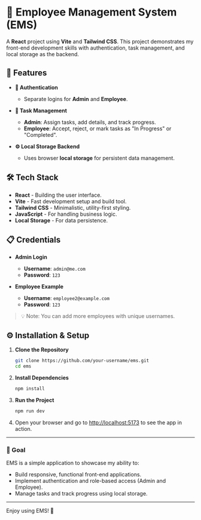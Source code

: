 
# 🚀 Employee Management System (EMS)

A **React** project using **Vite** and **Tailwind CSS**. This project demonstrates my front-end development skills with authentication, task management, and local storage as the backend.

## 🌟 Features

- **🔑 Authentication**  
  - Separate logins for **Admin** and **Employee**.
  
- **📝 Task Management**  
  - **Admin**: Assign tasks, add details, and track progress.
  - **Employee**: Accept, reject, or mark tasks as "In Progress" or "Completed".

- **⚙️ Local Storage Backend**  
  - Uses browser **local storage** for persistent data management.

## 🛠️ Tech Stack

- **React** - Building the user interface.
- **Vite** - Fast development setup and build tool.
- **Tailwind CSS** - Minimalistic, utility-first styling.
- **JavaScript** - For handling business logic.
- **Local Storage** - For data persistence.

## 📋 Credentials

- **Admin Login**  
  - **Username**: `admin@me.com`  
  - **Password**: `123`

- **Employee Example**  
  - **Username**: `employee2@example.com`  
  - **Password**: `123`

> 💡 Note: You can add more employees with unique usernames.

## ⚙️ Installation & Setup

1. **Clone the Repository**  
   ```bash
   git clone https://github.com/your-username/ems.git
   cd ems
   ```

2. **Install Dependencies**  
   ```bash
   npm install
   ```

3. **Run the Project**  
   ```bash
   npm run dev
   ```

4. Open your browser and go to [http://localhost:5173](http://localhost:5173) to see the app in action.

---

### 🎯 Goal

EMS is a simple application to showcase my ability to:
- Build responsive, functional front-end applications.
- Implement authentication and role-based access (Admin and Employee).
- Manage tasks and track progress using local storage.

---

Enjoy using EMS! 🚀
```

